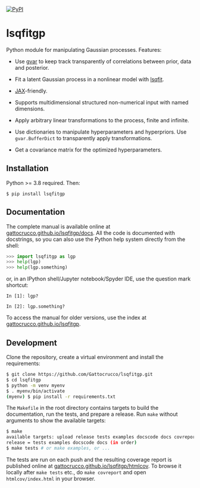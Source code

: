 [![PyPI](https://img.shields.io/pypi/v/lsqfitgp)](https://pypi.org/project/lsqfitgp/)

# lsqfitgp

Python module for manipulating Gaussian processes. Features:

  * Use [gvar](https://github.com/gplepage/gvar) to keep track transparently of
    correlations between prior, data and posterior.

  * Fit a latent Gaussian process in a nonlinear model with
    [lsqfit](https://github.com/gplepage/lsqfit).
    
  * [JAX](https://github.com/google/jax)-friendly.
  
  * Supports multidimensional structured non-numerical input with named
    dimensions.
    
  * Apply arbitrary linear transformations to the process, finite and
    infinite.
  
  * Use dictionaries to manipulate hyperparameters and hyperpriors. Use
    `gvar.BufferDict` to transparently apply transformations.
    
  * Get a covariance matrix for the optimized hyperparameters.
  
## Installation

Python >= 3.8 required. Then:

```
$ pip install lsqfitgp
```

## Documentation

The complete manual is available online at
[gattocrucco.github.io/lsqfitgp/docs](https://gattocrucco.github.io/lsqfitgp/docs).
All the code is documented with docstrings, so you can also use the Python help
system directly from the shell:

```python
>>> import lsqfitgp as lgp
>>> help(lgp)
>>> help(lgp.something)
```

or, in an IPython shell/Jupyter notebook/Spyder IDE, use the question mark
shortcut:

```
In [1]: lgp?

In [2]: lgp.something?
```

To access the manual for older versions, use the index at
[gattocrucco.github.io/lsqfitgp](https://gattocrucco.github.io/lsqfitgp).

## Development

Clone the repository, create a virtual environment and install the requirements:

```sh
$ git clone https://github.com/Gattocrucco/lsqfitgp.git
$ cd lsqfitgp
$ python -m venv myenv
$ . myenv/bin/activate
(myenv) $ pip install -r requirements.txt
```

The `Makefile` in the root directory contains targets to build the
documentation, run the tests, and prepare a release. Run `make` without
arguments to show the available targets:

```sh
$ make
available targets: upload release tests examples docscode docs covreport
release = tests examples docscode docs (in order)
$ make tests # or make examples, or ...
```

The tests are run on each push and the resulting coverage report is published
online at
[gattocrucco.github.io/lsqfitgp/htmlcov](https://gattocrucco.github.io/lsqfitgp/htmlcov/).
To browse it locally after `make tests` etc., do `make covreport` and open
`htmlcov/index.html` in your browser.
